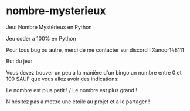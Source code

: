 # nombre-mysterieux
Jeu: Nombre Mystérieux en Python

Jeu coder a 100% en Python

Pour tous bug ou autre, merci de me contacter sur discord ! Xanoor1#8111

But du jeu:

Vous devez trouver un peu a la manière d'un bingo un nombre entre 0 et 100 SAUF que vous allez avoir des indications:

Le nombre est plus petit ! / Le nombre est plus grand !

N'hésitez pas a mettre une étoile au projet et a le partager !
